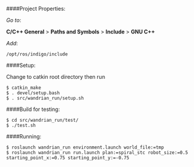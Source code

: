 ####Project Properties:

_Go to_: 

__C/C++ General__ > __Paths and Symbols__ > __Include__ > __GNU C++__

_Add_:

 `/opt/ros/indigo/include`
 
####Setup:

Change to catkin root directory then run

    $ catkin_make
    $ . devel/setup.bash
    $ . src/wandrian_run/setup.sh

####Build for testing:

    $ cd src/wandrian_run/test/
    $ ./test.sh

####Running:

    $ roslaunch wandrian_run environment.launch world_file:=tmp
    $ roslaunch wandrian_run run.launch plan:=spiral_stc robot_size:=0.5 starting_point_x:=0.75 starting_point_y:=-0.75
